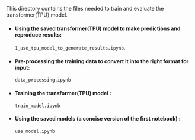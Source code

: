 This directory contains the files needed to train and evaluate the transformer(TPU) model.

<ul>

  <li><h4>Using the saved transformer(TPU) model to make predictions and reproduce results:</h4>
    <code>1_use_tpu_model_to_generate_results.ipynb</code>.

  <li><h4>Pre-processing the training data to convert it into the right format for input:</h4>
      <code>data_processing.ipynb</code>
    
  <li><h4>Training the transformer(TPU) model :</h4>
      <code>train_model.ipynb</code>
    
  <li><h4>Using the saved models (a concise version of the first notebook) :</h4>
      <code>use_model.ipynb</code>
  
</ul>
